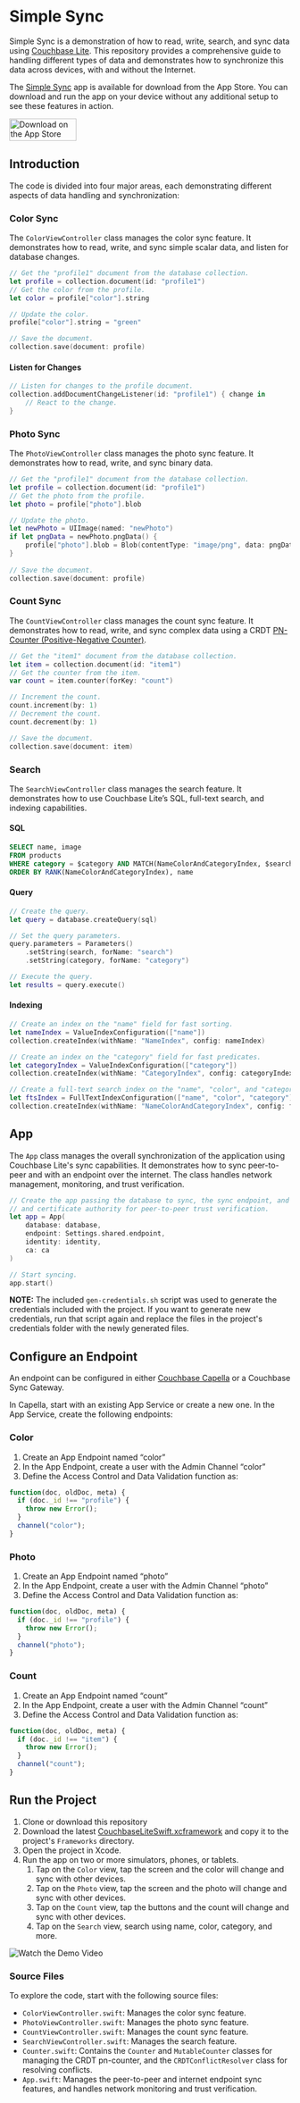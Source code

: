 # Simple Sync

Simple Sync is a demonstration of how to read, write, search, and sync data using [Couchbase Lite](https://docs.couchbase.com/couchbase-lite/current/). This repository provides a comprehensive guide to handling different types of data and demonstrates how to synchronize this data across devices, with and without the Internet.

The [Simple Sync](https://apps.apple.com/us/app/simple-color-sync/id6449199482) app is available for download from the App Store. You can download and run the app on your device without any additional setup to see these features in action.

[<img alt="Download on the App Store" src="images/download.svg" width="120" height="40" />](https://apps.apple.com/us/app/simple-color-sync/id6449199482)

## Introduction

The code is divided into four major areas, each demonstrating different aspects of data handling and synchronization:

### Color Sync

The `ColorViewController` class manages the color sync feature. It demonstrates how to read, write, and sync simple scalar data, and listen for database changes.

```swift
// Get the "profile1" document from the database collection.
let profile = collection.document(id: "profile1")
// Get the color from the profile.
let color = profile["color"].string

// Update the color.
profile["color"].string = "green"

// Save the document.
collection.save(document: profile)
```

#### Listen for Changes

```swift
// Listen for changes to the profile document.
collection.addDocumentChangeListener(id: "profile1") { change in
    // React to the change.
}
```

### Photo Sync

The `PhotoViewController` class manages the photo sync feature. It demonstrates how to read, write, and sync binary data.

```swift
// Get the "profile1" document from the database collection.
let profile = collection.document(id: "profile1")
// Get the photo from the profile.
let photo = profile["photo"].blob

// Update the photo.
let newPhoto = UIImage(named: "newPhoto")
if let pngData = newPhoto.pngData() {
    profile["photo"].blob = Blob(contentType: "image/png", data: pngData)
}
    
// Save the document.
collection.save(document: profile)
```

### Count Sync

The `CountViewController` class manages the count sync feature. It demonstrates how to read, write, and sync complex data using a CRDT [PN-Counter (Positive-Negative Counter)](https://en.wikipedia.org/wiki/Conflict-free_replicated_data_type#PN-Counter_(Positive-Negative_Counter)).

```swift
// Get the "item1" document from the database collection.
let item = collection.document(id: "item1")
// Get the counter from the item.
var count = item.counter(forKey: "count")

// Increment the count.
count.increment(by: 1)
// Decrement the count.
count.decrement(by: 1)

// Save the document.
collection.save(document: item)
```

### Search

The `SearchViewController` class manages the search feature. It demonstrates how to use Couchbase Lite’s SQL, full-text search, and indexing capabilities.

#### SQL

```sql
SELECT name, image
FROM products
WHERE category = $category AND MATCH(NameColorAndCategoryIndex, $search)
ORDER BY RANK(NameColorAndCategoryIndex), name
```

#### Query

```swift
// Create the query.
let query = database.createQuery(sql)

// Set the query parameters.
query.parameters = Parameters()
    .setString(search, forName: "search")
    .setString(category, forName: "category")

// Execute the query.
let results = query.execute()
```

#### Indexing

```swift
// Create an index on the "name" field for fast sorting.
let nameIndex = ValueIndexConfiguration(["name"])
collection.createIndex(withName: "NameIndex", config: nameIndex)

// Create an index on the "category" field for fast predicates.
let categoryIndex = ValueIndexConfiguration(["category"])
collection.createIndex(withName: "CategoryIndex", config: categoryIndex)

// Create a full-text search index on the "name", "color", and "category" fields.
let ftsIndex = FullTextIndexConfiguration(["name", "color", "category"])
collection.createIndex(withName: "NameColorAndCategoryIndex", config: ftsIndex)
```

## App

The `App` class manages the overall synchronization of the application using Couchbase Lite's sync capabilities. It demonstrates how to sync peer-to-peer and with an endpoint over the internet. The class handles network management, monitoring, and trust verification. 

```swift
// Create the app passing the database to sync, the sync endpoint, and the identity
// and certificate authority for peer-to-peer trust verification.
let app = App(
    database: database,
    endpoint: Settings.shared.endpoint,
    identity: identity,
    ca: ca
)

// Start syncing.
app.start()
```

**NOTE:** The included `gen-credentials.sh` script was used to generate the credentials included with the project. If you want to generate new credentials, run that script again and replace the files in the project's credentials folder with the newly generated files.

## Configure an Endpoint

An endpoint can be configured in either [Couchbase Capella](https://cloud.couchbase.com) or a Couchbase Sync Gateway.

In Capella, start with an existing App Service or create a new one. In the App Service, create the following endpoints:

### Color

1. Create an App Endpoint named “color”
2. In the App Endpoint, create a user with the Admin Channel “color”
3. Define the Access Control and Data Validation function as:
```javascript
function(doc, oldDoc, meta) {
  if (doc._id !== "profile") {
    throw new Error();
  }
  channel("color");
}
```

### Photo

1. Create an App Endpoint named “photo”
2. In the App Endpoint, create a user with the Admin Channel “photo”
3. Define the Access Control and Data Validation function as:
```javascript
function(doc, oldDoc, meta) {
  if (doc._id !== "profile") {
    throw new Error();
  }
  channel("photo");
}
```

### Count

1. Create an App Endpoint named “count”
2. In the App Endpoint, create a user with the Admin Channel “count”
3. Define the Access Control and Data Validation function as:
```javascript
function(doc, oldDoc, meta) {
  if (doc._id !== "item") {
    throw new Error();
  }
  channel("count");
}
```

## Run the Project

1. Clone or download this repository
2. Download the latest [CouchbaseLiteSwift.xcframework](https://www.couchbase.com/downloads/?family=couchbase-lite) and copy it to the project's `Frameworks` directory.
3. Open the project in Xcode.
4. Run the app on two or more simulators, phones, or tablets.
   1. Tap on the `Color` view, tap the screen and the color will change and sync with other devices.
   2. Tap on the `Photo` view, tap the screen and the photo will change and sync with other devices.
   3. Tap on the `Count` view, tap the buttons and the count will change and sync with other devices.
   3. Tap on the `Search` view, search using name, color, category, and more.

<img alt="Watch the Demo Video" src="images/demo-screenshot.png" />

### Source Files

To explore the code, start with the following source files:

* `ColorViewController.swift`: Manages the color sync feature.
* `PhotoViewController.swift`: Manages the photo sync feature.
* `CountViewController.swift`: Manages the count sync feature.
* `SearchViewController.swift`: Manages the search feature.
* `Counter.swift`: Contains the `Counter` and `MutableCounter` classes for managing the CRDT pn-counter, and the `CRDTConflictResolver` class for resolving conflicts.
* `App.swift`: Manages the peer-to-peer and internet endpoint sync features, and handles network monitoring and trust verification.
